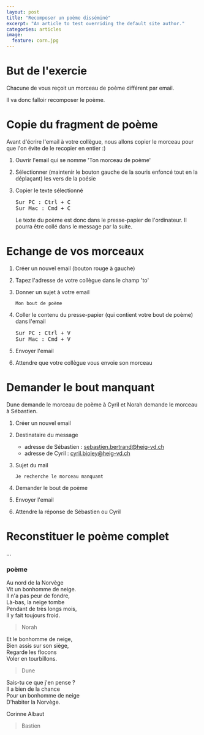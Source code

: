 ```yaml
---
layout: post
title: "Recomposer un poème disséminé"
excerpt: "An article to test overriding the default site author."
categories: articles
image:
  feature: corn.jpg  
---
```


# But de l'exercie

Chacune de vous reçoit un morceau de poème différent par email.

Il va donc falloir recomposer le poème.

# Copie du fragment de poème

Avant d'écrire l'email à votre collègue, nous allons copier le morceau pour que l'on évite de le recopier en entier :)

1.  Ouvrir l'email qui se nomme 'Ton morceau de poème'

2.  Sélectionner (maintenir le bouton gauche de la souris enfoncé tout en la déplaçant) les vers de la poésie

3.  Copier le texte sélectionné

    <pre>
    Sur PC : Ctrl + C
    Sur Mac : Cmd + C
    </pre>


    Le texte du poème est donc dans le presse-papier de l'ordinateur. Il pourra être collé dans le message par la suite.

# Echange de vos morceaux

1.  Créer un nouvel email (bouton rouge à gauche)

2.  Tapez l'adresse de votre collègue dans le champ 'to'

3.  Donner un sujet à votre email

    ```
    Mon bout de poème
    ```
4.  Coller le contenu du presse-papier (qui contient votre bout de poème) dans l'email

    <pre>
    Sur PC : Ctrl + V
    Sur Mac : Cmd + V
    </pre>

5.  Envoyer l'email

6.  Attendre que votre collègue vous envoie son morceau

# Demander le bout manquant

Dune demande le morceau de poème à Cyril et Norah demande le morceau à Sébastien.

1.  Créer un nouvel email

2.  Destinataire du message

    * adresse de Sébastien : sebastien.bertrand@heig-vd.ch
    * adresse de Cyril : cyril.bioley@heig-vd.ch

3.  Sujet du mail

    ```
    Je recherche le morceau manquant
    ```

4.  Demander le bout de poème

5.  Envoyer l'email

6.  Attendre la réponse de Sébastien ou Cyril


# Reconstituer le poème complet

...

### poème

Au nord de la Norvège<br>
Vit un bonhomme de neige.<br>
Il n'a pas peur de fondre,<br>
Là-bas, la neige tombe<br>
Pendant de très longs mois,<br>
Il y fait toujours froid.<br>

> Norah

Et le bonhomme de neige,<br>
Bien assis sur son siège,<br>
Regarde les flocons<br>
Voler en tourbillons.<br>

> Dune

Sais-tu ce que j'en pense ?<br>
Il a bien de la chance<br>
Pour un bonhomme de neige<br>
D'habiter la Norvège.<br>

Corinne Albaut

> Bastien
